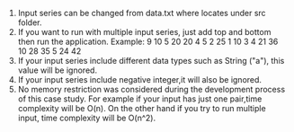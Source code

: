 1) Input series can be changed from data.txt where locates under src folder.
2) If you want to run with multiple input series, just add top and bottom then run the application.
    Example:
       9
       10 5 20 20 4 5 2 25 1
       10
       3 4 21 36 10 28 35 5 24 42
3) If your input series include different data types such as String ("a"), this value will be ignored.
4) If your input series include negative integer,it will also be ignored.
5) No memory restriction was considered during the development process of this case study. For example if your input has just one pair,time complexity will be O(n). On the other hand if you try to run multiple input, time complexity will be O(n^2).
